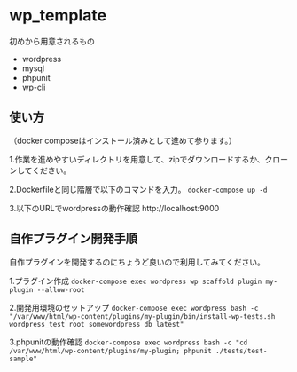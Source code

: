 # wp_template
初めから用意されるもの
- wordpress
- mysql
- phpunit
- wp-cli

## 使い方
（docker composeはインストール済みとして進めて参ります。）

1.作業を進めやすいディレクトリを用意して、zipでダウンロードするか、クローンしてください。

2.Dockerfileと同じ階層で以下のコマンドを入力。
`docker-compose up -d`

3.以下のURLでwordpressの動作確認
http://localhost:9000

## 自作プラグイン開発手順
自作プラグインを開発するのにちょうど良いので利用してみてください。

1.プラグイン作成
`docker-compose exec wordpress wp scaffold plugin my-plugin --allow-root`

2.開発用環境のセットアップ
`docker-compose exec wordpress bash -c "/var/www/html/wp-content/plugins/my-plugin/bin/install-wp-tests.sh wordpress_test root somewordpress db latest"`

3.phpunitの動作確認
`docker-compose exec wordpress bash -c "cd /var/www/html/wp-content/plugins/my-plugin; phpunit ./tests/test-sample"`
